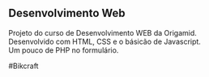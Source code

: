 ## Desenvolvimento Web

Projeto do curso de Desenvolvimento WEB da Origamid. <br>
Desenvolvido com HTML, CSS e o básicão de Javascript. <br>
Um pouco de PHP no formulário. <br>

#Bikcraft

